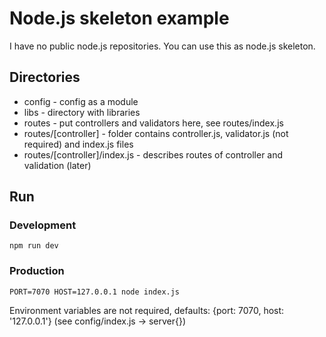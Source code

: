 # Node.js skeleton example

I have no public node.js repositories. You can use this as node.js skeleton.

## Directories

- config - config as a module
- libs - directory with libraries
- routes - put controllers and validators here, see routes/index.js
- routes/[controller] - folder contains controller.js, validator.js (not required) and index.js files
- routes/[controller]/index.js - describes routes of controller and validation (later)

## Run

### Development

```shell script
npm run dev
```

### Production

```shell script
PORT=7070 HOST=127.0.0.1 node index.js
```

Environment variables are not required, defaults: {port: 7070, host: '127.0.0.1'} (see config/index.js -> server{})
